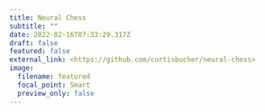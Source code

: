 ```yaml
---
title: Neural Chess
subtitle: ""
date: 2022-02-16T07:33:29.317Z
draft: false
featured: false
external_link: <https://github.com/curtisbucher/neural-chess>
image:
  filename: featured
  focal_point: Smart
  preview_only: false
---
```

